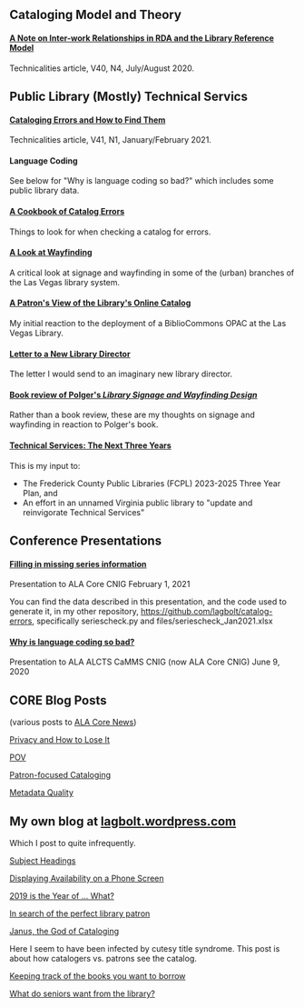 ## Cataloging Model and Theory

#### [A Note on Inter-work Relationships in RDA and the Library Reference Model](https://github.com/lagbolt/library/blob/main/Technicalities%20V40%20N4%20JulyAugust2020%20Inter-work%20Relationships%20in%20RDA%20and%20the%20LRM.pdf)

Technicalities article, V40, N4, July/August 2020.

## Public Library (Mostly) Technical Servics

#### [Cataloging Errors and How to Find Them](https://github.com/lagbolt/library/blob/main/Technicalities%20V41%20N1%20JanFeb21%20Cataloging%20Errors%20and%20How%20to%20Find%20Them.pdf)

Technicalities article, V41, N1, January/February 2021.

#### Language Coding

See below for "Why is language coding so bad?" which includes some public library data.

#### [A Cookbook of Catalog Errors](https://git.io/JcksP)

Things to look for when checking a catalog for errors.

#### [A Look at Wayfinding](https://github.com/lagbolt/library/blob/main/LVCCLD-signage.md)

A critical look at signage and wayfinding in some of the (urban) branches of the Las Vegas library system.

#### [A Patron's View of the Library's Online Catalog](https://github.com/lagbolt/library/blob/main/A%20Patron's%20View%20of%20the%20Library's%20Online%20Catalog.md)

My initial reaction to the deployment of a BiblioCommons OPAC at the Las Vegas Library.

#### [Letter to a New Library Director](https://github.com/lagbolt/library/blob/main/letter.md)

The letter I would send to an imaginary new library director.

#### [Book review of Polger's *Library Signage and Wayfinding Design*](https://github.com/lagbolt/library/blob/main/Polgerbookreview.md)

Rather than a book review, these are my thoughts on signage and wayfinding in reaction to Polger's book.

#### [Technical Services:  The Next Three Years](https://github.com/lagbolt/library/blob/main/TechServices.md)

This is my input to:

   * The Frederick County Public Libraries (FCPL) 2023-2025 Three Year Plan, and
   * An effort in an unnamed Virginia public library to "update and reinvigorate Technical Services"

## Conference Presentations

#### [Filling in missing series information](https://github.com/lagbolt/library/blob/main/Filling%20in%20missing%20series%20information.pptx)

Presentation to ALA Core CNIG February 1, 2021

You can find the data described in this presentation, and the code used to generate it, in my other repository, https://github.com/lagbolt/catalog-errors, specifically seriescheck.py and files/seriescheck_Jan2021.xlsx

#### [Why is language coding so bad?](https://github.com/lagbolt/library/blob/main/Why%20is%20Language%20Coding%20So%20Bad.pptx)

Presentation to ALA ALCTS CaMMS CNIG (now ALA Core CNIG) June 9, 2020

## CORE Blog Posts

(various posts to [ALA Core News](https://alacorenews.org/))

[Privacy and How to Lose It](https://github.com/lagbolt/library/blob/main/Privacy%20and%20How%20to%20Lose%20It.docx)

[POV](https://github.com/lagbolt/library/blob/main/POV.docx)

[Patron-focused Cataloging](https://github.com/lagbolt/library/blob/main/Patron-focused%20cataloging.docx)

[Metadata Quality](https://github.com/lagbolt/library/blob/main/Metadata%20Quality.docx)

## My own blog at [lagbolt.wordpress.com](https://lagbolt.wordpress.com)

Which I post to quite infrequently.

[Subject Headings](https://lagbolt.wordpress.com/2020/08/10/subject-headings/)

[Displaying Availability on a Phone Screen](https://lagbolt.wordpress.com/2019/08/25/displaying-availability-on-a-phone-screen/)

[2019 is the Year of ... What?](https://lagbolt.wordpress.com/2019/01/23/2019-is-the-year-of-what/)

[In search of the perfect library patron](https://lagbolt.wordpress.com/2019/01/03/in-search-of-the-perfect-library-patron/)

[Janus, the God of Cataloging](https://lagbolt.wordpress.com/2018/12/16/janus-the-god-of-cataloging/)

Here I seem to have been infected by cutesy title syndrome.  This post is about how catalogers vs. patrons see the catalog.

[Keeping track of the books you want to borrow](https://lagbolt.wordpress.com/2018/11/02/keeping-track-of-the-books-you-want-to-borrow/)

[What do seniors want from the library?](https://lagbolt.wordpress.com/2018/11/01/what-do-seniors-want-from-the-library/)


